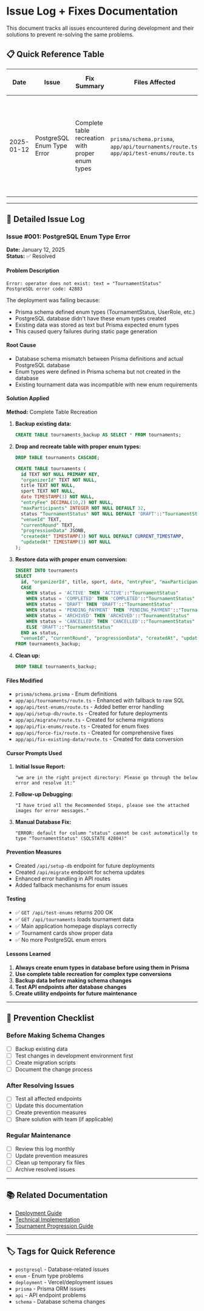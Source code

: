 # Issue Log + Fixes Documentation

This document tracks all issues encountered during development and their solutions to prevent re-solving the same problems.

## 📋 Quick Reference Table

| Date | Issue | Fix Summary | Files Affected | Cursor Prompt Used | Status |
|------|-------|-------------|----------------|-------------------|---------|
| 2025-01-12 | PostgreSQL Enum Type Error | Complete table recreation with proper enum types | `prisma/schema.prisma`, `app/api/tournaments/route.ts`, `app/api/test-enums/route.ts` | "we are in the right project directory: Please go through the below error and resolve it" | ✅ Resolved |

---

## 📝 Detailed Issue Log

### Issue #001: PostgreSQL Enum Type Error
**Date:** January 12, 2025  
**Status:** ✅ Resolved

#### Problem Description
```
Error: operator does not exist: text = "TournamentStatus"
PostgreSQL error code: 42883
```

The deployment was failing because:
- Prisma schema defined enum types (TournamentStatus, UserRole, etc.)
- PostgreSQL database didn't have these enum types created
- Existing data was stored as text but Prisma expected enum types
- This caused query failures during static page generation

#### Root Cause
- Database schema mismatch between Prisma definitions and actual PostgreSQL database
- Enum types were defined in Prisma schema but not created in the database
- Existing tournament data was incompatible with new enum requirements

#### Solution Applied
**Method:** Complete Table Recreation

1. **Backup existing data:**
   ```sql
   CREATE TABLE tournaments_backup AS SELECT * FROM tournaments;
   ```

2. **Drop and recreate table with proper enum types:**
   ```sql
   DROP TABLE tournaments CASCADE;
   
   CREATE TABLE tournaments (
     id TEXT NOT NULL PRIMARY KEY,
     "organizerId" TEXT NOT NULL,
     title TEXT NOT NULL,
     sport TEXT NOT NULL,
     date TIMESTAMP(3) NOT NULL,
     "entryFee" DECIMAL(10,2) NOT NULL,
     "maxParticipants" INTEGER NOT NULL DEFAULT 32,
     status "TournamentStatus" NOT NULL DEFAULT 'DRAFT'::"TournamentStatus",
     "venueId" TEXT,
     "currentRound" TEXT,
     "progressionData" JSONB,
     "createdAt" TIMESTAMP(3) NOT NULL DEFAULT CURRENT_TIMESTAMP,
     "updatedAt" TIMESTAMP(3) NOT NULL
   );
   ```

3. **Restore data with proper enum conversion:**
   ```sql
   INSERT INTO tournaments 
   SELECT 
     id, "organizerId", title, sport, date, "entryFee", "maxParticipants",
     CASE 
       WHEN status = 'ACTIVE' THEN 'ACTIVE'::"TournamentStatus"
       WHEN status = 'COMPLETED' THEN 'COMPLETED'::"TournamentStatus"
       WHEN status = 'DRAFT' THEN 'DRAFT'::"TournamentStatus"
       WHEN status = 'PENDING_PAYMENT' THEN 'PENDING_PAYMENT'::"TournamentStatus"
       WHEN status = 'ARCHIVED' THEN 'ARCHIVED'::"TournamentStatus"
       WHEN status = 'CANCELLED' THEN 'CANCELLED'::"TournamentStatus"
       ELSE 'DRAFT'::"TournamentStatus"
     END as status,
     "venueId", "currentRound", "progressionData", "createdAt", "updatedAt"
   FROM tournaments_backup;
   ```

4. **Clean up:**
   ```sql
   DROP TABLE tournaments_backup;
   ```

#### Files Modified
- `prisma/schema.prisma` - Enum definitions
- `app/api/tournaments/route.ts` - Enhanced with fallback to raw SQL
- `app/api/test-enums/route.ts` - Added better error handling
- `app/api/setup-db/route.ts` - Created for future deployments
- `app/api/migrate/route.ts` - Created for schema migrations
- `app/api/fix-enums/route.ts` - Created for enum fixes
- `app/api/force-fix/route.ts` - Created for comprehensive fixes
- `app/api/fix-existing-data/route.ts` - Created for data conversion

#### Cursor Prompts Used
1. **Initial Issue Report:**
   ```
   "we are in the right project directory: Please go through the below error and resolve it:"
   ```

2. **Follow-up Debugging:**
   ```
   "I have tried all the Recommended Steps, please see the attached images for error messages."
   ```

3. **Manual Database Fix:**
   ```
   "ERROR: default for column "status" cannot be cast automatically to type "TournamentStatus" (SQLSTATE 42804)"
   ```

#### Prevention Measures
- Created `/api/setup-db` endpoint for future deployments
- Created `/api/migrate` endpoint for schema updates
- Enhanced error handling in API routes
- Added fallback mechanisms for enum issues

#### Testing
- ✅ `GET /api/test-enums` returns 200 OK
- ✅ `GET /api/tournaments` loads tournament data
- ✅ Main application homepage displays correctly
- ✅ Tournament cards show proper data
- ✅ No more PostgreSQL enum errors

#### Lessons Learned
1. **Always create enum types in database before using them in Prisma**
2. **Use complete table recreation for complex type conversions**
3. **Backup data before making schema changes**
4. **Test API endpoints after database changes**
5. **Create utility endpoints for future maintenance**

---

## 🔧 Prevention Checklist

### Before Making Schema Changes
- [ ] Backup existing data
- [ ] Test changes in development environment first
- [ ] Create migration scripts
- [ ] Document the change process

### After Resolving Issues
- [ ] Test all affected endpoints
- [ ] Update this documentation
- [ ] Create prevention measures
- [ ] Share solution with team (if applicable)

### Regular Maintenance
- [ ] Review this log monthly
- [ ] Update prevention measures
- [ ] Clean up temporary fix files
- [ ] Archive resolved issues

---

## 📚 Related Documentation
- [Deployment Guide](./DEPLOYMENT.md)
- [Technical Implementation](./TECHNICAL_IMPLEMENTATION.md)
- [Tournament Progression Guide](./TOURNAMENT_PROGRESSION_GUIDE.md)

---

## 🏷️ Tags for Quick Reference
- `postgresql` - Database-related issues
- `enum` - Enum type problems
- `deployment` - Vercel/deployment issues
- `prisma` - Prisma ORM issues
- `api` - API endpoint problems
- `schema` - Database schema changes
